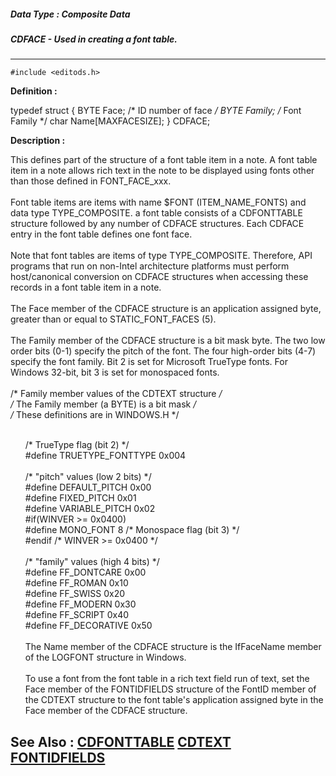 ##### Data Type : Composite Data
##### CDFACE - Used in creating a font table.
---
```
#include <editods.h>
```

**Definition :**

typedef struct {
   BYTE Face;              /* ID number of face */
   BYTE Family;            /* Font Family */
   char Name[MAXFACESIZE];
} CDFACE;

**Description :**

This defines part of the structure of a font table item in a note.  A font table item in a note allows rich text in the note to be displayed using fonts other than those defined in FONT_FACE_xxx.<br>
<br>
Font table items are items with name $FONT (ITEM_NAME_FONTS) and data type TYPE_COMPOSITE. a font table consists of a CDFONTTABLE structure followed by any number of CDFACE structures.  Each CDFACE entry in the font table defines one font face.<br>
<br>
Note that font tables are items of type TYPE_COMPOSITE. Therefore, API programs that run on non-Intel architecture platforms must perform host/canonical conversion on CDFACE structures when accessing these records in a font table item in a note.<br>
<br>
The Face member of the CDFACE structure is an application assigned byte, greater than or equal to STATIC_FONT_FACES (5).   <br>
<br>
The Family member of the CDFACE structure is a bit mask byte.  The two low order bits (0-1) specify the pitch of the font.  The four high-order bits (4-7) specify the font family.  Bit 2 is set for Microsoft TrueType fonts.  For Windows 32-bit, bit 3 is set for monospaced fonts.<br>
<br>
/* Family member values of the CDTEXT structure */<br>
/* The Family member (a BYTE) is a bit mask */<br>
/* These definitions are in WINDOWS.H */ <br>

<ul><br>
/* TrueType flag (bit 2) */<br>
#define TRUETYPE_FONTTYPE   0x004<br>
<br>
/* &quot;pitch&quot; values (low 2 bits) */<br>
#define DEFAULT_PITCH    0x00<br>
#define FIXED_PITCH            0x01<br>
#define VARIABLE_PITCH   0x02<br>
#if(WINVER &gt;= 0x0400)<br>
#define MONO_FONT               8	/* Monospace flag (bit 3) */<br>
#endif /* WINVER &gt;= 0x0400 */<br>
<br>
/* &quot;family&quot; values (high 4 bits) */<br>
#define FF_DONTCARE      0x00<br>
#define FF_ROMAN               0x10<br>
#define FF_SWISS                 0x20<br>
#define FF_MODERN           0x30<br>
#define FF_SCRIPT               0x40<br>
#define FF_DECORATIVE  0x50<br>
<br>
The Name member of the CDFACE structure is the IfFaceName member of the LOGFONT structure in Windows.<br>
<br>
To use a font from the font table in a rich text field run of text, set the Face member of the FONTIDFIELDS structure of the FontID member of the CDTEXT structure to the font table's application assigned byte in the Face member of the CDFACE structure.<br>
</ul>



**See Also :**
[CDFONTTABLE](/domino-c-api-docs/reference/Data/CDFONTTABLE)
[CDTEXT](/domino-c-api-docs/reference/Data/CDTEXT)
[FONTIDFIELDS](/domino-c-api-docs/reference/Data/FONTIDFIELDS)
---

